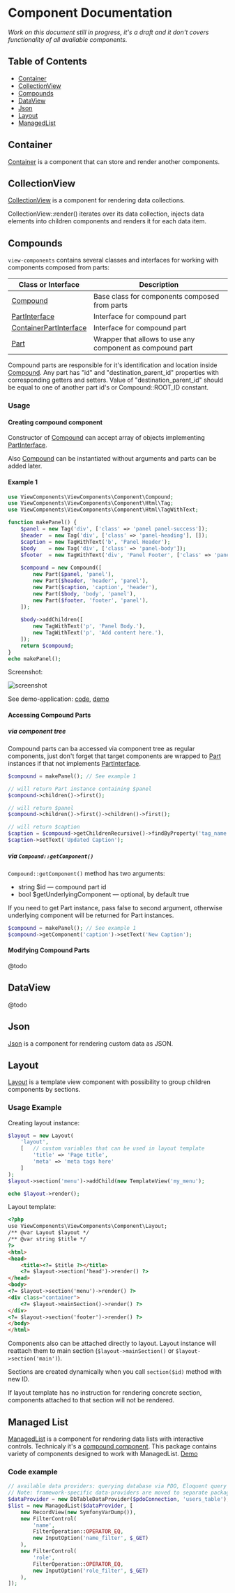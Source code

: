 Component Documentation
===

*Work on this document still in progress, it's a draft and it don't covers functionality of all available components.*

## Table of Contents 
- [Container](#container)
- [CollectionView](#collectionview)
- [Compounds](#compounds)
- [DataView](#dataview)
- [Json](#json)
- [Layout](#layout)
- [ManagedList](#managedlist)

## Container

[Container](https://github.com/view-components/view-components/blob/master/src/Component/Container.php) is a component that can store and render another components.

## CollectionView

[CollectionView](https://github.com/view-components/view-components/blob/master/src/Component/CollectionView.php) is a component for rendering data collections.
 
CollectionView::render() iterates over its data collection,
injects data elements into children components and renders it for each data item.

## Compounds

`view-components` contains several classes and interfaces for working with components composed from parts:

Class or Interface | Description
--- | ---
[Compound](https://github.com/view-components/view-components/blob/master/src/Component/Compound.php "ViewComponents\ViewComponents\Component\Compound") | Base class for components composed from parts
[PartInterface](https://github.com/view-components/view-components/blob/master/src/Base/Compound/PartInterface.php "ViewComponents\ViewComponents\Base\Compound\PartInterface") | Interface for compound part
[ContainerPartInterface](https://github.com/view-components/view-components/blob/master/src/Base/Compound/ContainerPartInterface.php "ViewComponents\ViewComponents\Base\Compound\ContainerPartInterface") | Interface for compound part
[Part](https://github.com/view-components/view-components/blob/master/src/Component/Part.php "ViewComponents\ViewComponents\Component\Part") | Wrapper that allows to use any component as compound part 

Compound parts are responsible for it's identification and location inside [Compound](https://github.com/view-components/view-components/blob/master/src/Component/Compound.php "ViewComponents\ViewComponents\Component\Compound").
Any part has "id" and "destination_parent_id" properties with corresponding getters and setters.
Value of  "destination_parent_id" should be equal to one of another part id's or Compound::ROOT_ID constant.

### Usage

#### Creating compound component

Constructor of
[Compound](https://github.com/view-components/view-components/blob/master/src/Component/Compound.php "ViewComponents\ViewComponents\Component\Compound")
can accept array of objects implementing
[PartInterface](https://github.com/view-components/view-components/blob/master/src/Base/Compound/PartInterface.php "ViewComponents\ViewComponents\Base\Compound\PartInterface").

Also [Compound](https://github.com/view-components/view-components/blob/master/src/Component/Compound.php "ViewComponents\ViewComponents\Component\Compound")
can be instantiated without arguments and parts can be added later.

#### Example 1

```php
use ViewComponents\ViewComponents\Component\Compound;
use ViewComponents\ViewComponents\Component\Html\Tag;
use ViewComponents\ViewComponents\Component\Html\TagWithText;

function makePanel() {
    $panel = new Tag('div', ['class' => 'panel panel-success']);
    $header  = new Tag('div', ['class' => 'panel-heading'], []);
    $caption = new TagWithText('b', 'Panel Header');
    $body    = new Tag('div', ['class' => 'panel-body']);
    $footer  = new TagWithText('div', 'Panel Footer', ['class' => 'panel-footer']);
    
    $compound = new Compound([
        new Part($panel, 'panel'),
        new Part($header, 'header', 'panel'),
        new Part($caption, 'caption', 'header'),
        new Part($body, 'body', 'panel'),
        new Part($footer, 'footer', 'panel'),
    ]);
    
    $body->addChildren([
        new TagWithText('p', 'Panel Body.'),
        new TagWithText('p', 'Add content here.'),
    ]);
    return $compound;
}    
echo makePanel();
```

Screenshot:

![screenshot](https://i.gyazo.com/bbefc24e94831c112175fea2294cda31.png)

See demo-application: 
[code](https://github.com/view-components/view-components/blob/master/tests/webapp/Controller.php#L252),
[demo](http://view-components.herokuapp.com/index.php/demo6)

#### Accessing Compound Parts

##### via component tree

Compound parts can ba accessed via component tree as regular components,
just don't forget that target components are wrapped to 
[Part](https://github.com/view-components/view-components/blob/master/src/Component/Part.php "ViewComponents\ViewComponents\Component\Part")
instances if that not implements
[PartInterface](https://github.com/view-components/view-components/blob/master/src/Base/Compound/PartInterface.php "ViewComponents\ViewComponents\Base\Compound\PartInterface").

```php
$compound = makePanel(); // See example 1

// will return Part instance containing $panel
$compound->children()->first(); 

// will return $panel 
$compound->children()->first()->children()->first();

// will return $caption
$caption = $compound->getChildrenRecursive()->findByProperty('tag_name', 'b', true);
$caption->setText('Updated Caption');

```

##### via `Compound::getComponent()`

`Compound::getComponent()` method has two arguments:

* string $id &mdash; compound part id
* bool $getUnderlyingComponent &mdash; optional, by default true

If you need to get Part instance, pass false to second argument,
otherwise underlying component will be returned for Part instances.

```php
$compound = makePanel(); // See example 1
$compound->getComponent('caption')->setText('New Caption');
```

#### Modifying Compound Parts

@todo

## DataView

@todo

## Json

[Json](https://github.com/view-components/view-components/blob/master/src/Component/Json.php "ViewComponents\ViewComponents\Component\Json") is a component for rendering custom data as JSON.

## Layout

[Layout](https://github.com/view-components/view-components/blob/master/src/Component/Layout.php "ViewComponents\ViewComponents\Component\Layout") is a template view component with possibility to group children components by sections.

### Usage Example

Creating layout instance:
```php
$layout = new Layout(
    'layout',
    [   // custom variables that can be used in layout template
        'title' => 'Page title',
        'meta' => 'meta tags here'
    ]
);
$layout->section('menu')->addChild(new TemplateView('my_menu');

echo $layout->render();

```

Layout template:
```html
<?php
use ViewComponents\ViewComponents\Component\Layout;
/** @var Layout $layout */
/** @var string $title */
?>
<html>
<head>
    <title><?= $title ?></title>
    <?= $layout->section('head')->render() ?>
</head>
<body>
<?= $layout->section('menu')->render() ?>
<div class="container">
    <?= $layout->mainSection()->render() ?>
</div>
<?= $layout->section('footer')->render() ?>
</body>
</html>
```
Components also can be attached directly to layout. Layout instance will reattach them to main section (`$layout->mainSection()` or `$layout->section('main')`).

Sections are created dynamically when you call `section($id)` method with new ID. 

If layout template has no instruction for rendering concrete section, components attached to that section will not be rendered.

## Managed List

[ManagedList](https://github.com/view-components/view-components/blob/master/src/Component/ManagedList.php) is a component for rendering data lists with interactive controls.
Technicaly it's a [compound component](#compounds). This package contains variety of components designed to work with ManagedList.
[Demo](http://view-components.herokuapp.com/index.php/demo9_1) 

### Code example
```php
// available data providers: querying database via PDO, Eloquent query builder (Laravel), Doctrine, php array as data source, etc.
// Note: framework-specific data-providers are moved to separate packages.
$dataProvider = new DbTableDataProvider($pdoConnection, 'users_table');
$list = new ManagedList($dataProvider, [
    new RecordView(new SymfonyVarDump()),
    new FilterControl(
        'name',
        FilterOperation::OPERATOR_EQ,
        new InputOption('name_filter', $_GET)
    ),
    new FilterControl(
        'role',
        FilterOperation::OPERATOR_EQ,
        new InputOption('role_filter', $_GET)
    ),
]);
```

